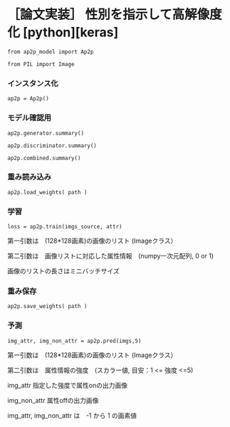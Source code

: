 # ［論文実装］ 性別を指示して高解像度化 [python][keras]

`from ap2p_model import Ap2p`

`from PIL import Image`

### インスタンス化

`ap2p = Ap2p()`


### モデル確認用

~~~
ap2p.generator.summary()

ap2p.discriminator.summary()

ap2p.combined.summary()
~~~


### 重み読み込み

`ap2p.load_weights( path )`


### 学習

`loss = ap2p.train(imgs_source, attr)`

第一引数は　(128*128画素)の画像のリスト (Imageクラス）

第二引数は　画像リストに対応した属性情報　(numpy一次元配列, 0 or 1)

画像のリストの長さはミニバッチサイズ


### 重み保存

`ap2p.save_weights( path )`



### 予測 

`img_attr, img_non_attr = ap2p.pred(imgs,5)`

第一引数は　(128*128画素)の画像のリスト (Imageクラス）

第二引数は　属性情報の強度　(スカラー値, 目安：1 <= 強度 <=5)

img_attr 指定した強度で属性onの出力画像

img_non_attr 属性offの出力画像

img_attr, img_non_attr は　-1 から 1 の画素値